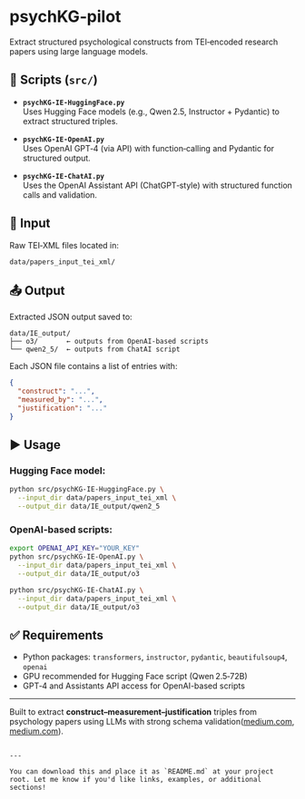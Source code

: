 # psychKG‑pilot

Extract structured psychological constructs from TEI‑encoded research papers using large language models.

## 🧩 Scripts (`src/`)

- **`psychKG-IE-HuggingFace.py`**  
  Uses Hugging Face models (e.g., Qwen 2.5, Instructor + Pydantic) to extract structured triples.

- **`psychKG-IE-OpenAI.py`**  
  Uses OpenAI GPT‑4 (via API) with function‑calling and Pydantic for structured output.

- **`psychKG-IE-ChatAI.py`**  
  Uses the OpenAI Assistant API (ChatGPT‑style) with structured function calls and validation.

## 📂 Input

Raw TEI‑XML files located in:
```
data/papers_input_tei_xml/
```

## 📤 Output

Extracted JSON output saved to:
```
data/IE_output/
├── o3/       ← outputs from OpenAI-based scripts
└── qwen2_5/  ← outputs from ChatAI script
```

Each JSON file contains a list of entries with:
```json
{
  "construct": "...",
  "measured_by": "...",
  "justification": "..."
}
```

## ▶️ Usage

### Hugging Face model:
```bash
python src/psychKG-IE-HuggingFace.py \
  --input_dir data/papers_input_tei_xml \
  --output_dir data/IE_output/qwen2_5
```

### OpenAI-based scripts:
```bash
export OPENAI_API_KEY="YOUR_KEY"
python src/psychKG-IE-OpenAI.py \
  --input_dir data/papers_input_tei_xml \
  --output_dir data/IE_output/o3

python src/psychKG-IE-ChatAI.py \
  --input_dir data/papers_input_tei_xml \
  --output_dir data/IE_output/o3
```

## ✅ Requirements

- Python packages: `transformers`, `instructor`, `pydantic`, `beautifulsoup4`, `openai`
- GPU recommended for Hugging Face script (Qwen 2.5‑72B)
- GPT‑4 and Assistants API access for OpenAI-based scripts

---

Built to extract **construct–measurement–justification** triples from psychology papers using LLMs with strong schema validation([medium.com](https://medium.com/%40jenlindadsouza/psychkg-how-to-build-a-minimal-knowledge-graph-for-psychology-fac0c76800ac?utm_source=chatgpt.com), [medium.com](https://medium.com/%40jenlindadsouza/how-i-get-llms-on-hugging-face-to-speak-structured-data-1fb34bf15792?utm_source=chatgpt.com)).
```

---

You can download this and place it as `README.md` at your project root. Let me know if you'd like links, examples, or additional sections!